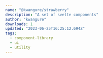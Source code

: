 ```yaml
---
name: "@kwangure/strawberry"
description: "A set of svelte components"
author: "kwangure"
downloads: 1
updated: "2023-06-25T16:25:12.694Z"
tags: 
  - component-library
  - ui
  - utility
---
```

